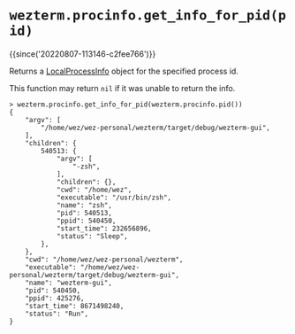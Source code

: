 # `wezterm.procinfo.get_info_for_pid(pid)`

{{since('20220807-113146-c2fee766')}}

Returns a [LocalProcessInfo](../LocalProcessInfo.md) object for the specified
process id.

This function may return `nil` if it was unable to return the info.

```
> wezterm.procinfo.get_info_for_pid(wezterm.procinfo.pid())
{
    "argv": [
        "/home/wez/wez-personal/wezterm/target/debug/wezterm-gui",
    ],
    "children": {
        540513: {
            "argv": [
                "-zsh",
            ],
            "children": {},
            "cwd": "/home/wez",
            "executable": "/usr/bin/zsh",
            "name": "zsh",
            "pid": 540513,
            "ppid": 540450,
            "start_time": 232656896,
            "status": "Sleep",
        },
    },
    "cwd": "/home/wez/wez-personal/wezterm",
    "executable": "/home/wez/wez-personal/wezterm/target/debug/wezterm-gui",
    "name": "wezterm-gui",
    "pid": 540450,
    "ppid": 425276,
    "start_time": 8671498240,
    "status": "Run",
}
```
